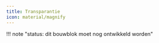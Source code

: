 ```yaml
---
title: Transparantie
icon: material/magnify
---
```


!!! note "status: dit bouwblok moet nog ontwikkeld worden"
